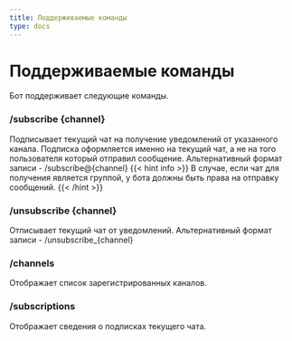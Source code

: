 ```yaml
---
title: Поддерживаемые команды
type: docs
---
```


# Поддерживаемые команды
Бот поддерживает следующие команды.

### /subscribe {channel}
Подписывает текущий чат на получение уведомлений от указанного канала. Подписка оформляется именно на текущий чат, а не на того пользователя который отправил сообщение. Альтернативный формат записи - /subscribe@{channel}
{{< hint info >}}
В случае, если чат для получения является группой, у бота должны быть права на отправку сообщений.
{{< /hint >}}

### /unsubscribe {channel}
Отписывает текущий чат от уведомлений. Альтернативный формат записи - /unsubscribe_{channel}

### /channels
Отображает список зарегистрированных каналов.

### /subscriptions
Отображает сведения о подписках текущего чата.